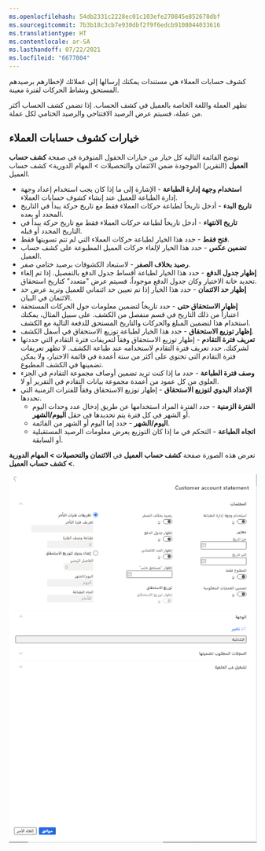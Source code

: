 ```yaml
---
ms.openlocfilehash: 54db2331c2228ec01c103efe270845e852678dbf
ms.sourcegitcommit: 7b3b18c3cb7e930dbf2f9f6edcb9108044033616
ms.translationtype: HT
ms.contentlocale: ar-SA
ms.lasthandoff: 07/22/2021
ms.locfileid: "6677804"
---
```

كشوف حسابات العملاء هي مستندات يمكنك إرسالها إلى عملائك لإخطارهم برصيدهم المستحق ونشاط الحركات لفترة معينة.

تظهر العملة واللغة الخاصة بالعميل في كشف الحساب. إذا تضمن كشف الحساب أكثر من عملة، فسيتم عرض الرصيد الافتتاحي والرصيد الختامي لكل عملة.

## <a name="customer-account-statement-options"></a>خيارات كشوف حسابات العملاء

توضح القائمة التالية كل خيار من خيارات الحقول المتوفرة في صفحة **كشف حساب العميل** (التقرير) الموجودة ضمن الائتمان والتحصيلات > المهام الدورية> كشف حساب العميل.

-   **استخدام وجهة إدارة الطباعة** - الإشارة إلى ما إذا كان يجب استخدام إعداد وجهة إدارة الطباعة للعميل عند إنشاء كشوف حسابات العملاء.
-   **تاريخ البدء** - أدخل تاريخاً لطباعة حركات العملاء فقط مع تاريخ حركة يبدأ في التاريخ المحدد أو بعده.
-   **تاريخ الانتهاء** - أدخل تاريخاً لطباعة حركات العملاء فقط مع تاريخ حركة يبدأ في التاريخ المحدد أو قبله.
-   **فتح فقط** - حدد هذا الخيار لطباعة حركات العملاء التي لم تتم تسويتها فقط.
-   **تضمين عكس** - حدد هذا الخيار لإلغاء حركات العميل المطبوعة على كشف حساب العميل.
-   **رصيد بخلاف الصفر** - لاستبعاد الكشوفات برصيد ختامي صفر.
-   **إظهار جدول الدفع** - حدد هذا الخيار لطباعة أقساط جدول الدفع بالتفصيل. إذا تم إلغاء تحديد خانة الاختيار وكان جدول الدفع موجوداً، فسيتم عرض "متعدد" كتاريخ استحقاق.
-   **إظهار حد الائتمان** - حدد هذا الخيار إذا تم تعيين حد ائتماني للعميل وتريد عرض حد الائتمان في البيان.
-   **إظهار الاستحقاق حتى** - حدد تاريخاً لتضمين معلومات حول الحركات المستحقة اعتباراً من ذلك التاريخ في قسم منفصل من الكشف. على سبيل المثال، يمكنك استخدام هذا لتضمين المبلغ والحركات والتاريخ المستحق للدفعة التالية مع الكشف.
-   **إظهار توزيع الاستحقاق** - حدد هذا الخيار لطباعة توزيع الاستحقاق في أسفل الكشف.
-   **تعريف فترة التقادم** - إظهار توزيع الاستحقاق وفقاً لتعريفات فترة التقادم التي حددتها لشركتك. حدد تعريف فترة التقادم لاستخدامه عند طباعة الكشف. لا تظهر تعريفات فترة التقادم التي تحتوي على أكثر من ستة أعمدة في قائمة الاختيار، ولا يمكن تضمينها في الكشف المطبوع.
-   **وصف فترة الطباعة** - حدد ما إذا كنت تريد تضمين أوصاف مجموعة التقادم في الجزء العلوي من كل عمود من أعمدة مجموعة بيانات التقادم في التقرير أو لا.
-   **الإعداد اليدوي لتوزيع الاستحقاق** - إظهار توزيع الاستحقاق وفقاً للفترات الزمنية التي تحددها.
    -   **الفترة الزمنية** - حدد الفترة المراد استخدامها عن طريق إدخال عدد وحدات اليوم أو الشهر في كل فترة يتم تحديدها في حقل **اليوم/الشهر**.
    -   **اليوم/الشهر** - حدد إما اليوم أو الشهر من القائمة.
    -   **اتجاه الطباعة** - التحكم في ما إذا كان التوزيع يعرض معلومات الرصيد المستقبلية أو السابقة.

تعرض هذه الصورة صفحة **كشف حساب العميل** في **الائتمان والتحصيلات > المهام الدورية > كشف حساب العميل**. 

![لقطة شاشة لصفحة كشف حساب العميل.](../media/statements1.png)